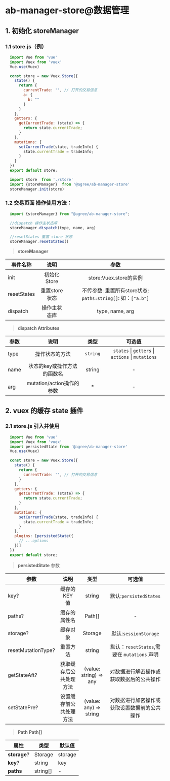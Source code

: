 # ab-manager-store@数据管理

## 1. 初始化 storeManager

### 1.1 **store.js**（例）

```js
  import Vue from 'vue'
  import Vuex from 'vuex'
  Vue.use(Vuex)

  const store = new Vuex.Store({
    state() {
      return {
        currentTrade: '', // 打开的交易信息
        a: {
          b: ""
        }
      }
    },
    getters: {
      getCurrentTrade: (state) => {
        return state.currentTrade;
      }
    },
    mutations: {
      setCurrentTrade(state, tradeInfo) {
        state.currentTrade = tradeInfo;
      }
    }
  })
  export default store;
```

```js
  import store  from './store'
  import {storeManager}  from '@agree/ab-manager-store'
  storeManager.init(store)
```

### 1.2 **交易页面** 操作使用方法：

```js
  import {storeManager} from "@agree/ab-manager-store";

  //dispatch 操作主状态库
  storeManager.dispatch(type, name, arg)

  //resetStates 重置 store 状态
  storeManager.resetStates()
```
> **storeManager**

| 事件名称    |     说明      |                             参数                             |
| ----------- | :-----------: | :----------------------------------------------------------: |
| init        |  初始化Store  |                    store:Vuex.store的实例                    |
| resetStates | 重置store状态 | 不传参数: 重置所有store状态; `paths:string[]`: 如：`["a.b"]` |
| dispatch    | 操作主状态库  |                       type, name, arg                        |

> **dispatch Attributes**

| 参数 |            说明             |   类型   |                      可选值                       |
| ---- | :-------------------------: | :------: | :-----------------------------------------------: |
| type |       操作状态的方法        | `string` | `states` \| `getters` \| `actions` \| `mutations` |
| name | 状态的key或操作方法的函数名 |  string  |                         -                         |
| arg  |  mutation/action操作的参数  |    *     |                         -                         |

## 2. vuex 的缓存 state 插件

###  2.1 **store.js** 引入并使用

```js
  import Vue from 'vue'
  import Vuex from 'vuex'
  import persistedState from '@agree/ab-manager-store'
  Vue.use(Vuex)

  const store = new Vuex.Store({
    state() {
      return {
        currentTrade: '', // 打开的交易信息
      }
    },
    getters: {
      getCurrentTrade: (state) => {
        return state.currentTrade;
      }
    },
    mutations: {
      setCurrentTrade(state, tradeInfo) {
        state.currentTrade = tradeInfo;
      }
    },
    plugins: [persistedState({
      // ...options
    })]
  })
  export default store;
```
> **persistedState** 参数

| 参数               |          说明          |          类型          |                    可选值                    |
| ------------------ | :--------------------: | :--------------------: | :------------------------------------------: |
| key?               |     缓存的 KEY 值      |         string         |            默认:`persistedStates`            |
| paths?             |      缓存的属性名      |         Path[]         |                      -                       |
| storage?           |        缓存对象        |        Storage         |            默认:`sessionStorage`             |
| resetMutationType? |        重置方法        |         string         | 默认：`resetStates`,需要在 `mutations` 声明  |
| getStateAft?       | 获取缓存后公共处理方法 | (value: string) => any |   对数据进行解密操作或获取数据后的公共操作   |
| setStatePre?       | 设置缓存前公共处理方法 | (value: any) => string | 对数据进行加密操作或获取设置数据前的公共操作 |

> **Path** **Path[]**

| 属性         | 类型     | 默认值  |
| ------------ | -------- | ------- |
| **storage**? | Storage  | storage |
| **key**?     | string   | key     |
| **paths**    | string[] | -       |
